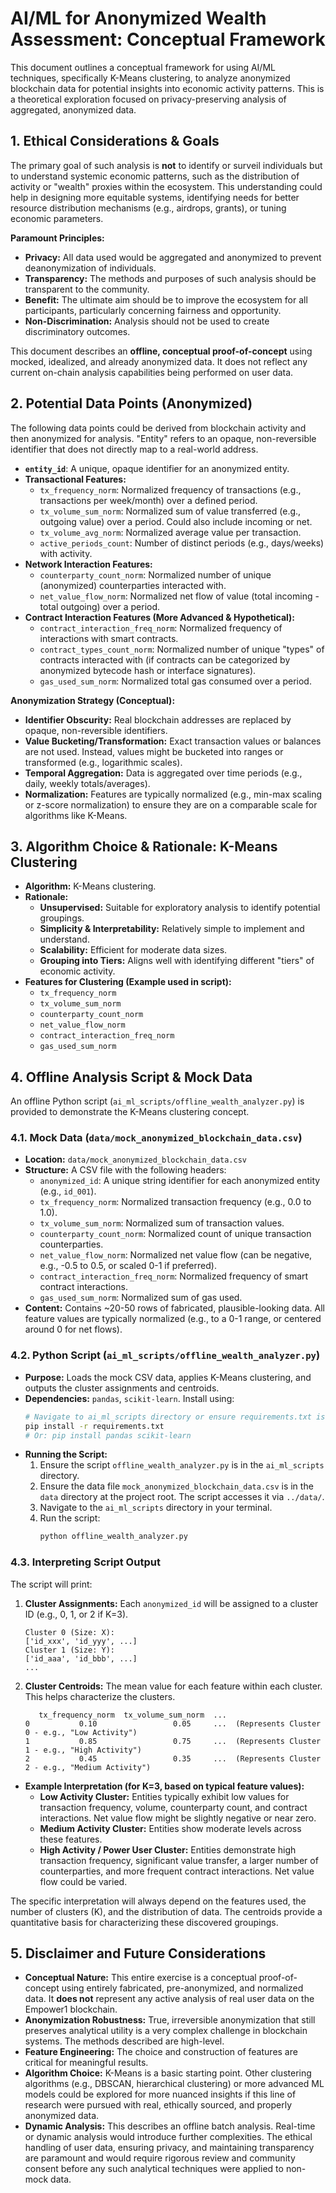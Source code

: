 # AI/ML for Anonymized Wealth Assessment: Conceptual Framework

This document outlines a conceptual framework for using AI/ML techniques, specifically K-Means clustering, to analyze anonymized blockchain data for potential insights into economic activity patterns. This is a theoretical exploration focused on privacy-preserving analysis of aggregated, anonymized data.

## 1. Ethical Considerations & Goals

The primary goal of such analysis is **not** to identify or surveil individuals but to understand systemic economic patterns, such as the distribution of activity or "wealth" proxies within the ecosystem. This understanding could help in designing more equitable systems, identifying needs for better resource distribution mechanisms (e.g., airdrops, grants), or tuning economic parameters.

**Paramount Principles:**
*   **Privacy:** All data used would be aggregated and anonymized to prevent deanonymization of individuals.
*   **Transparency:** The methods and purposes of such analysis should be transparent to the community.
*   **Benefit:** The ultimate aim should be to improve the ecosystem for all participants, particularly concerning fairness and opportunity.
*   **Non-Discrimination:** Analysis should not be used to create discriminatory outcomes.

This document describes an **offline, conceptual proof-of-concept** using mocked, idealized, and already anonymized data. It does not reflect any current on-chain analysis capabilities being performed on user data.

## 2. Potential Data Points (Anonymized)

The following data points could be derived from blockchain activity and then anonymized for analysis. "Entity" refers to an opaque, non-reversible identifier that does not directly map to a real-world address.

*   **`entity_id`**: A unique, opaque identifier for an anonymized entity.
*   **Transactional Features:**
    *   `tx_frequency_norm`: Normalized frequency of transactions (e.g., transactions per week/month) over a defined period.
    *   `tx_volume_sum_norm`: Normalized sum of value transferred (e.g., outgoing value) over a period. Could also include incoming or net.
    *   `tx_volume_avg_norm`: Normalized average value per transaction.
    *   `active_periods_count`: Number of distinct periods (e.g., days/weeks) with activity.
*   **Network Interaction Features:**
    *   `counterparty_count_norm`: Normalized number of unique (anonymized) counterparties interacted with.
    *   `net_value_flow_norm`: Normalized net flow of value (total incoming - total outgoing) over a period.
*   **Contract Interaction Features (More Advanced & Hypothetical):**
    *   `contract_interaction_freq_norm`: Normalized frequency of interactions with smart contracts.
    *   `contract_types_count_norm`: Normalized number of unique "types" of contracts interacted with (if contracts can be categorized by anonymized bytecode hash or interface signatures).
    *   `gas_used_sum_norm`: Normalized total gas consumed over a period.

**Anonymization Strategy (Conceptual):**
*   **Identifier Obscurity:** Real blockchain addresses are replaced by opaque, non-reversible identifiers.
*   **Value Bucketing/Transformation:** Exact transaction values or balances are not used. Instead, values might be bucketed into ranges or transformed (e.g., logarithmic scales).
*   **Temporal Aggregation:** Data is aggregated over time periods (e.g., daily, weekly totals/averages).
*   **Normalization:** Features are typically normalized (e.g., min-max scaling or z-score normalization) to ensure they are on a comparable scale for algorithms like K-Means.

## 3. Algorithm Choice & Rationale: K-Means Clustering

*   **Algorithm:** K-Means clustering.
*   **Rationale:**
    *   **Unsupervised:** Suitable for exploratory analysis to identify potential groupings.
    *   **Simplicity & Interpretability:** Relatively simple to implement and understand.
    *   **Scalability:** Efficient for moderate data sizes.
    *   **Grouping into Tiers:** Aligns well with identifying different "tiers" of economic activity.
*   **Features for Clustering (Example used in script):**
    *   `tx_frequency_norm`
    *   `tx_volume_sum_norm`
    *   `counterparty_count_norm`
    *   `net_value_flow_norm`
    *   `contract_interaction_freq_norm`
    *   `gas_used_sum_norm`

## 4. Offline Analysis Script & Mock Data

An offline Python script (`ai_ml_scripts/offline_wealth_analyzer.py`) is provided to demonstrate the K-Means clustering concept.

### 4.1. Mock Data (`data/mock_anonymized_blockchain_data.csv`)

*   **Location:** `data/mock_anonymized_blockchain_data.csv`
*   **Structure:** A CSV file with the following headers:
    *   `anonymized_id`: A unique string identifier for each anonymized entity (e.g., `id_001`).
    *   `tx_frequency_norm`: Normalized transaction frequency (e.g., 0.0 to 1.0).
    *   `tx_volume_sum_norm`: Normalized sum of transaction values.
    *   `counterparty_count_norm`: Normalized count of unique transaction counterparties.
    *   `net_value_flow_norm`: Normalized net value flow (can be negative, e.g., -0.5 to 0.5, or scaled 0-1 if preferred).
    *   `contract_interaction_freq_norm`: Normalized frequency of smart contract interactions.
    *   `gas_used_sum_norm`: Normalized sum of gas used.
*   **Content:** Contains ~20-50 rows of fabricated, plausible-looking data. All feature values are typically normalized (e.g., to a 0-1 range, or centered around 0 for net flows).

### 4.2. Python Script (`ai_ml_scripts/offline_wealth_analyzer.py`)

*   **Purpose:** Loads the mock CSV data, applies K-Means clustering, and outputs the cluster assignments and centroids.
*   **Dependencies:** `pandas`, `scikit-learn`. Install using:
    ```bash
    # Navigate to ai_ml_scripts directory or ensure requirements.txt is accessible
    pip install -r requirements.txt
    # Or: pip install pandas scikit-learn
    ```
*   **Running the Script:**
    1.  Ensure the script `offline_wealth_analyzer.py` is in the `ai_ml_scripts` directory.
    2.  Ensure the data file `mock_anonymized_blockchain_data.csv` is in the `data` directory at the project root. The script accesses it via `../data/`.
    3.  Navigate to the `ai_ml_scripts` directory in your terminal.
    4.  Run the script:
        ```bash
        python offline_wealth_analyzer.py
        ```

### 4.3. Interpreting Script Output

The script will print:
1.  **Cluster Assignments:** Each `anonymized_id` will be assigned to a cluster ID (e.g., 0, 1, or 2 if K=3).
    ```
    Cluster 0 (Size: X):
    ['id_xxx', 'id_yyy', ...]
    Cluster 1 (Size: Y):
    ['id_aaa', 'id_bbb', ...]
    ...
    ```
2.  **Cluster Centroids:** The mean value for each feature within each cluster. This helps characterize the clusters.
    ```
       tx_frequency_norm  tx_volume_sum_norm  ...
    0           0.10                 0.05     ...  (Represents Cluster 0 - e.g., "Low Activity")
    1           0.85                 0.75     ...  (Represents Cluster 1 - e.g., "High Activity")
    2           0.45                 0.35     ...  (Represents Cluster 2 - e.g., "Medium Activity")
    ```

*   **Example Interpretation (for K=3, based on typical feature values):**
    *   **Low Activity Cluster:** Entities typically exhibit low values for transaction frequency, volume, counterparty count, and contract interactions. Net value flow might be slightly negative or near zero.
    *   **Medium Activity Cluster:** Entities show moderate levels across these features.
    *   **High Activity / Power User Cluster:** Entities demonstrate high transaction frequency, significant value transfer, a larger number of counterparties, and more frequent contract interactions. Net value flow could be varied.

The specific interpretation will always depend on the features used, the number of clusters (K), and the distribution of data. The centroids provide a quantitative basis for characterizing these discovered groupings.

## 5. Disclaimer and Future Considerations

*   **Conceptual Nature:** This entire exercise is a conceptual proof-of-concept using entirely fabricated, pre-anonymized, and normalized data. It **does not** represent any active analysis of real user data on the Empower1 blockchain.
*   **Anonymization Robustness:** True, irreversible anonymization that still preserves analytical utility is a very complex challenge in blockchain systems. The methods described are high-level.
*   **Feature Engineering:** The choice and construction of features are critical for meaningful results.
*   **Algorithm Choice:** K-Means is a basic starting point. Other clustering algorithms (e.g., DBSCAN, hierarchical clustering) or more advanced ML models could be explored for more nuanced insights if this line of research were pursued with real, ethically sourced, and properly anonymized data.
*   **Dynamic Analysis:** This describes an offline batch analysis. Real-time or dynamic analysis would introduce further complexities.
The ethical handling of user data, ensuring privacy, and maintaining transparency are paramount and would require rigorous review and community consent before any such analytical techniques were applied to non-mock data.
